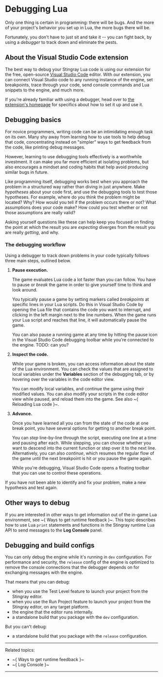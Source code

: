 # Debugging Lua

Only one thing is certain in programming: there will be bugs. And the more of your project's behavior you set up in Lua, the more bugs there will be.

Fortunately, you don't have to just sit and take it -- you can fight back, by using a *debugger* to track down and eliminate the pests.

## About the Visual Studio Code extension

The best way to debug your Stingray Lua code is using our extension for the free, open-source [Visual Studio Code](https://code.visualstudio.com/) editor. With our extension, you can connect Visual Studio code to any running instance of the engine, set breakpoints, trace through your code, send console commands and Lua snippets to the engine, and much more.

If you're already familiar with using a debugger, head over to [the extension's homepage](https://marketplace.visualstudio.com/items?itemName=jschmidt42.stingray-debug) for specifics about how to set it up and use it.

## Debugging basics

For novice programmers, writing code can be an intimidating enough task on its own. Many shy away from learning how to use tools to help debug that code, concentrating instead on "simpler" ways to get feedback from the code, like printing debug messages.

However, learning to use debugging tools effectively is a worthwhile investment. It can make you far more efficient at isolating problems, but also encourages a mindset and coding habits that help avoid producing similar bugs in future.

Like programming itself, debugging works best when you approach the problem in a structured way rather than diving in just anywhere. Make *hypotheses* about your code first, and use the debugging tools to test those hypotheses. For example, where do you think the problem might be located? Why? How would you tell if the problem occurs there or not? What assumptions does your code make? How could you test whether or not those assumptions are really valid?

Asking yourself questions like these can help keep you focused on finding the point at which the result you are *expecting* diverges from the result you are really *getting*, and why.

### The debugging workflow

Using a debugger to track down problems in your code typically follows three main steps, outlined below.

1.	**Pause execution.**

	The game evaluates Lua code a lot faster than you can follow. You have to pause or *break* the game in order to give yourself time to think and look around.

	You typically pause a game by setting markers called *breakpoints* at specific lines in your Lua scripts. Do this in Visual Studio Code by opening the Lua file that contains the code you want to interrupt, and clicking in the left margin next to the line numbers. When the game runs your Lua script and reaches that line, it will automatically pause the game.

	You can also pause a running game at any time by hitting the pause icon in the Visual Studio Code debugging toolbar while you're connected to the engine. TODO: can you?

2.	**Inspect the code.**

	While your game is broken, you can access information about the state of the Lua environment. You can check the values that are assigned to local variables under the **Variables** section of the debugging tab, or by hovering over the variables in the code editor view.

	You can modify local variables, and continue the game using their modified values. You can also modify your scripts in the code editor view while paused, and reload them into the game. See also ~{ Reloading Lua code }~.

3.	**Advance.**

	Once you have learned all you can from the state of the code at one break point, you have several options for getting to another break point.

	You can *step* line-by-line through the script, executing one line at a time and pausing after each. While stepping, you can choose whether you want to descend into the current function or step over it to the next line. Alternatively, you can also *continue*, which resumes the regular flow of the game until the next breakpoint is hit or you pause the game again.

	While you're debugging, Visual Studio Code opens a floating toolbar that you can use to control these operations.

If you have not been able to identify and fix your problem, make a new hypothesis and test again.

## Other ways to debug

If you are interested in other ways to get information out of the in-game Lua environment, see ~{ Ways to get runtime feedback }~. This topic describes how to use Lua `print` statements and functions in the Stingray runtime Lua API to send messages to the **Log Console** panel.

## Debugging and build configs

You can only debug the engine while it's running in `dev` configuration. For performance and security, the `release` config of the engine is optimized to remove the console connections that the debugger depends on for exchanging messages with the engine.

That means that you can debug:

-	when you use the Test Level feature to launch your project from the Stingray editor.
-	when you use the Run Project feature to launch your project from the Stingray editor, on any target platform.
-	the engine that the editor runs internally.
-	a standalone build that you package with the `dev` configuration.

But you can't debug:

-	a standalone build that you package with the `release` configuration.

---
Related topics:
-	~{ Ways to get runtime feedback }~
-	~{ Log Console }~
---
